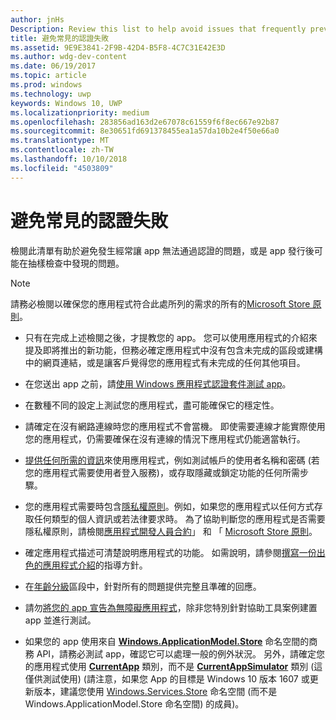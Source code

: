```yaml
---
author: jnHs
Description: Review this list to help avoid issues that frequently prevent apps from getting certified, or that might be identified during a spot check after the app is published.
title: 避免常見的認證失敗
ms.assetid: 9E9E3841-2F9B-42D4-B5F8-4C7C31E42E3D
ms.author: wdg-dev-content
ms.date: 06/19/2017
ms.topic: article
ms.prod: windows
ms.technology: uwp
keywords: Windows 10, UWP
ms.localizationpriority: medium
ms.openlocfilehash: 283856ad163d2e67078c61559f6f8ec667e92b87
ms.sourcegitcommit: 8e30651fd691378455ea1a57da10b2e4f50e66a0
ms.translationtype: MT
ms.contentlocale: zh-TW
ms.lasthandoff: 10/10/2018
ms.locfileid: "4503809"
---
```

# <a name="avoid-common-certification-failures"></a>避免常見的認證失敗


檢閱此清單有助於避免發生經常讓 app 無法通過認證的問題，或是 app 發行後可能在抽樣檢查中發現的問題。

> [!NOTE]
> 請務必檢閱以確保您的應用程式符合此處所列的需求的所有的[Microsoft Store 原則](https://docs.microsoft.com/legal/windows/agreements/store-policies)。

-   只有在完成上述檢閱之後，才提教您的 app。 您可以使用應用程式的介紹來提及即將推出的新功能，但務必確定應用程式中沒有包含未完成的區段或建構中的網頁連結，或是讓客戶覺得您的應用程式有未完成的任何其他項目。

-   在您送出 app 之前，請[使用 Windows 應用程式認證套件測試 app](../debug-test-perf/windows-app-certification-kit.md)。

-   在數種不同的設定上測試您的應用程式，盡可能確保它的穩定性。

-   請確定在沒有網路連線時您的應用程式不會當機。 即使需要連線才能實際使用您的應用程式，仍需要確保在沒有連線的情況下應用程式仍能適當執行。

-   [提供任何所需的資訊](notes-for-certification.md)來使用應用程式，例如測試帳戶的使用者名稱和密碼 (若您的應用程式需要使用者登入服務)，或存取隱藏或鎖定功能的任何所需步驟。

-   您的應用程式需要時包含[隱私權原則](create-app-store-listings.md#privacy-policy)。例如，如果您的應用程式以任何方式存取任何類型的個人資訊或若法律要求時。 為了協助判斷您的應用程式是否需要隱私權原則，請檢閱[應用程式開發人員合約](https://docs.microsoft.com/legal/windows/agreements/app-developer-agreement)」 和 「 [Microsoft Store 原則](https://docs.microsoft.com/legal/windows/agreements/store-policies)。

-   確定應用程式描述可清楚說明應用程式的功能。 如需說明，請參閱[撰寫一份出色的應用程式介紹](write-a-great-app-description.md)的指導方針。

-   在[年齡分級](age-ratings.md)區段中，針對所有的問題提供完整且準確的回應。

-   請勿[將您的 app 宣告為無障礙應用程式](app-declarations.md#this-app-has-been-tested-to-meet-accessibility-guidelines)，除非您特別針對協助工具案例建置 app 並進行測試。

-   如果您的 app 使用來自 [**Windows.ApplicationModel.Store**](https://docs.microsoft.com/uwp/api/Windows.ApplicationModel.Store) 命名空間的商務 API，請務必測試 app，確認它可以處理一般的例外狀況。 另外，請確定您的應用程式使用 [**CurrentApp**](https://docs.microsoft.com/uwp/api/Windows.ApplicationModel.Store.CurrentApp) 類別，而不是 [**CurrentAppSimulator**](https://docs.microsoft.com/uwp/api/Windows.ApplicationModel.Store.CurrentAppSimulator) 類別 (這僅供測試使用)  (請注意，如果您 App 的目標是 Windows 10 版本 1607 或更新版本，建議您使用 [Windows.Services.Store](https://docs.microsoft.com/uwp/api/windows.services.store) 命名空間 (而不是 Windows.ApplicationModel.Store 命名空間) 的成員)。


 

 




